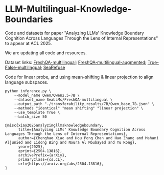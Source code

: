 # LLM-Multilingual-Knowledge-Boundaries
Code and datasets for paper "Analyzing LLMs' Knowledge Boundary Cognition Across Languages Through the Lens of Internal Representations" to appear at ACL 2025.

We are updating all code and resources.

Dataset links:
[FreshQA-multilingual](https://huggingface.co/datasets/SeaLLMs/FreshQA-multilingual); [FreshQA-multilingual-augmented](https://huggingface.co/datasets/SeaLLMs/FreshQA-multilingual-augmented); [True-False-multilingual](https://huggingface.co/datasets/SeaLLMs/TrueFalse-Statements-multilingual); [SeaRefuse](SeaLLMs/SeaRefuse-test)

Code for linear probe, and using mean-shifting \& linear projection to align language subspaces.
```
python inference.py \
    --model_name Qwen/Qwen2.5-7B \
    --dataset_name SeaLLMs/FreshQA-multilingual \
    --output_path "./transferability_results/7B/Qwen_base_7B.json" \
    --methods "identical" "mean shifting" "linear projection" \
    --use_template True \
    --batch_size 50
```

```
@misc{xiao2025analyzingllmsknowledgeboundary,
      title={Analyzing LLMs' Knowledge Boundary Cognition Across Languages Through the Lens of Internal Representations}, 
      author={Chenghao Xiao and Hou Pong Chan and Hao Zhang and Mahani Aljunied and Lidong Bing and Noura Al Moubayed and Yu Rong},
      year={2025},
      eprint={2504.13816},
      archivePrefix={arXiv},
      primaryClass={cs.CL},
      url={https://arxiv.org/abs/2504.13816}, 
}
```
